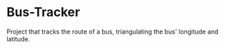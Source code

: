 # Bus-Tracker

Project that tracks the route of a bus, triangulating the bus' longitude and latitude.
